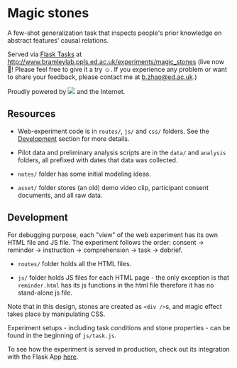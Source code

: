 

# Magic stones


A few-shot generalization task that inspects people's prior knowledge on abstract features' causal relations.


Served via [Flask Tasks](https://github.com/bramleyccslab/flask-tasks) at http://www.bramleylab.ppls.ed.ac.uk/experiments/magic_stones (live now :star2:! Please feel free to give it a try :relaxed:. If you experience any problem or want to share your feedback, please contact me at <b.zhao@ed.ac.uk>.)


Proudly powered by [<img src="http://vanilla-js.com/assets/button.png">](http://vanilla-js.com) and the Internet.


## Resources


- Web-experiment code is in `routes/`, `js/` and `css/` folders. See the [Development](##Development) section for more details.

- Pilot data and preliminary analysis scripts are in the `data/` and `analysis` folders, all prefixed with dates that data was collected.

- `notes/` folder has some initial modeling ideas.

- `asset/` folder stores (an old) demo video clip, participant consent documents, and all raw data.


## Development


For debugging purpose, each "view" of the web experiment has its own HTML file and JS file. The experiment follows the order: consent -> reminder -> instruction -> comprehension -> task -> debrief.

- `routes/` folder holds all the HTML files.

- `js/` folder holds JS files for each HTML page - the only exception is that `reminder.html` has its js functions in the html file therefore it has no stand-alone js file.

Note that in this design, stones are created as `<div />`s, and magic effect takes place by manipulating CSS.

Experiment setups - including task conditions and stone properties - can be found in the beginning of `js/task.js`.

To see how the experiment is served in production, check out its integration with the Flask App [here](https://github.com/zhaobn/flask-magic-stones).
